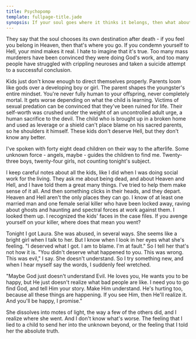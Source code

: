 ```yaml
---
title: Psychopomp
template: fullpage-title.jade
synopsis: If your soul goes where it thinks it belongs, then what about children?
---
```


They say that the soul chooses its own destination after death - if you feel you belong in Heaven, then that's where you go. If you condemn yourself to Hell, your mind makes it real. I hate to imagine that it's true. Too many mass murderers have been convinced they were doing God's work, and too many people have struggled with crippling neuroses and taken a suicide attempt to a successful conclusion.

Kids just don't know enough to direct themselves properly. Parents loom like gods over a developing boy or girl. The parent shapes the youngster's entire mindset. You're never fully human to your offspring, never completely mortal. It gets worse depending on what the child is learning. Victims of sexual predation can be convinced that they've been ruined for life. Their self-worth was crushed under the weight of an uncontrolled adult urge, a human sacrifice to the devil. The child who is brought up in a broken home and used as leverage or a shield can't place blame on his sacred parents, so he shoulders it himself. These kids don't deserve Hell, but they don't know any better.

I've spoken with forty eight dead children on their way to the afterlife. Some unknown force - angels, maybe - guides the children to find me. Twenty-three boys, twenty-four girls, not counting tonight's subject.

I keep careful notes about all the kids, like I did when I was doing social work for the living. They ask me about being dead, and about Heaven and Hell, and I have told them a great many things. I've tried to help them make sense of it all. And then something clicks in their heads, and they depart. Heaven and Hell aren't the only places they can go. I know of at least one married man and one female serial killer who have been locked away, raving about ghosts and haunting and spectral forces at work against them. I looked them up. I recognized the kids' faces in the case files. If you avenge yourself on your killer, where does that mean you went?

Tonight I got Laura. She was abused, in several ways. She seems like a bright girl when I talk to her. But I know when I look in her eyes what she's feeling. "I deserved what I got. I am to blame. I'm at fault." So I tell her that's not how it is. "You didn't deserve what happened to you. This was wrong. This was evil," I say. She doesn't understand. So I try something new, and when I hear myself say the words, I suddenly feel wretched.

"Maybe God just doesn't understand Evil. He loves you, He wants you to be happy, but He just doesn't realize what bad people are like. I need you to go find God, and tell Him your story. Make Him understand. He's hurting too, because all these things are happening. If you see Him, then He'll realize it. And you'll be happy, I promise."

She dissolves into motes of light, the way a few of the others did, and I realize where she went. And I don't know what's worse. The feeling that I lied to a child to send her into the unknown beyond, or the feeling that I told her the absolute truth.
